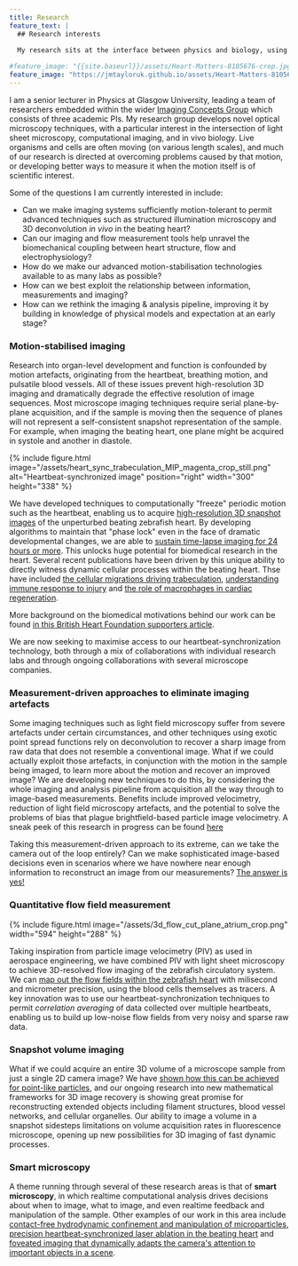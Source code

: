 ```yaml
---
title: Research
feature_text: |
  ## Research interests
  
  My research sits at the interface between physics and biology, using optical and computational innovations to develop new imaging and measurement techniques that will permit enhanced understanding of biological systems.

#feature_image: "{{site.baseurl}}/assets/Heart-Matters-8105676-crop.jpg"
feature_image: "https://jmtayloruk.github.io/assets/Heart-Matters-8105676-crop.jpg"
---
```


I am a senior lecturer in Physics at Glasgow University, leading a team of researchers embedded within the wider [Imaging Concepts Group](https://www.gla.ac.uk/schools/physics/research/groups/imagingconcepts/) which consists of three academic PIs.
My research group develops novel optical microscopy techniques, with a particular interest in the intersection of light sheet microscopy, computational imaging, and in vivo biology.
Live organisms and cells are often moving (on various length scales), and much of our research is directed at overcoming problems caused by that motion, or developing better ways to measure it when the motion itself is of scientific interest.

Some of the questions I am currently interested in include:
- Can we make imaging systems sufficiently motion-tolerant to permit advanced techniques such as structured illumination microscopy and 3D deconvolution *in vivo* in the beating heart?
- Can our imaging and flow measurement tools help unravel the biomechanical coupling between heart structure, flow and electrophysiology?
- How do we make our advanced motion-stabilisation technologies available to as many labs as possible?  
- How can we best exploit the relationship between information, measurements and imaging?
- How can we rethink the imaging & analysis pipeline, improving it by building in knowledge of physical models and expectation at an early stage?

### Motion-stabilised imaging

Research into organ-level development and function is confounded by motion artefacts, originating from the heartbeat, breathing motion, and pulsatile blood vessels.
All of these issues prevent high-resolution 3D imaging and dramatically degrade the effective resolution of image sequences.
Most microscope imaging techniques require serial plane-by-plane acquisition, and if the sample is moving then the sequence of planes will not represent a self-consistent snapshot representation of the sample.
For example, when imaging the beating heart, one plane might be acquired in systole and another in diastole.

{% include figure.html image="/assets/heart_sync_trabeculation_MIP_magenta_crop_still.png" alt="Heartbeat-synchronized image" position="right" width="300" height="338" %}

We have developed techniques to computationally "freeze" periodic motion such as the heartbeat, enabling us to acquire [high-resolution 3D snapshot images](https://doi.org/10.1364/BOE.3.003043) of the unperturbed beating zebrafish heart.
By developing algorithms to maintain that "phase lock" even in the face of dramatic developmental changes, we are able to [sustain time-lapse imaging for 24 hours or more](https://doi.org/10.1038/s41467-019-13112-6).
This unlocks huge potential for biomedical research in the heart. Several recent publications have been driven by this unique ability to directly witness dynamic cellular processes within the beating heart.
Thse have included [the cellular migrations driving trabeculation](https://doi.org/10.1038/s41467-019-13112-6), [understanding immune response to injury](https://doi.org/10.3389/fcell.2020.579943) and [the role of macrophages in cardiac regeneration](https://doi.org/10.3389/fcell.2020.579943).

More background on the biomedical motivations behind our work can be found [in this British Heart Foundation supporters article](https://www.bhf.org.uk/heart-matters-magazine/research/3d-microscope).

We are now seeking to maximise access to our heartbeat-synchronization technology, both through a mix of collaborations with individual research labs and through ongoing collaborations with several microscope companies. 

### Measurement-driven approaches to eliminate imaging artefacts

Some imaging techniques such as light field microscopy suffer from severe artefacts under certain circumstances, and other techniques using exotic point spread functions rely on deconvolution to recover a sharp image from raw data that does not resemble a conventional image.
What if we could actually exploit those artefacts, in conjunction with the motion in the sample being imaged, to learn more about the motion and recover an improved image?
We are developing new techniques to do this, by considering the whole imaging and analysis pipeline from acquisition all the way through to image-based measurements.
Benefits include improved velocimetry, reduction of light field microscopy artefacts, and the potential to solve the problems of bias that plague brightfield-based particle image velocimetry.
A sneak peek of this research in progress can be found [here](https://www.osapublishing.org/abstract.cfm?uri=ISA-2019-JTh3D.3)

Taking this measurement-driven approach to its extreme, can we take the camera out of the loop entirely?
Can we make sophisticated image-based decisions even in scenarios where we have nowhere near enough information to reconstruct an image from our measurements?
[The answer is yes!](https://doi.org/10.1364/COSI.2017.CTh3B.2)

### Quantitative flow field measurement

{% include figure.html image="/assets/3d_flow_cut_plane_atrium_crop.png" width="594" height="288" %}

Taking inspiration from particle image velocimetry (PIV) as used in aerospace engineering, we have combined PIV with light sheet microscopy to achieve 3D-resolved flow imaging of the zebrafish circulatory system. 
We can [map out the flow fields within the zebrafish heart](https://doi.org/10.1364/BOE.9.002418) with milisecond and micrometer precision, using the blood cells themselves as tracers.
A key innovation was to use our heartbeat-synchronization techniques to permit *correlation averaging* of data collected over multiple heartbeats, 
enabling us to build up low-noise flow fields from very noisy and sparse raw data.

### Snapshot volume imaging

What if we could acquire an entire 3D volume of a microscope sample from just a single 2D camera image? We have [shown how this can be achieved for point-like particles](https://doi.org/10.1103/PhysRevLett.124.198104), 
and our ongoing research into new mathematical frameworks for 3D image recovery is showing great promise for reconstructing extended objects including filament structures, blood vessel networks, and cellular organelles.
Our ability to image a volume in a snapshot sidesteps limitations on volume acquisition rates in fluorescence microscope, opening up new possibilities for 3D imaging of fast dynamic processes. 

### Smart microscopy

A theme running through several of these research areas is that of **smart microscopy**, in which realtime computational analysis drives decisions about when to image, what to image, and even realtime feedback and manipulation of the sample.
Other examples of our work in this area include [contact-free hydrodynamic confinement and manipulation of microparticles](https://doi.org/10.1038/s41467-019-08968-7),
[precision heartbeat-synchronized laser ablation in the beating heart](https://doi.org/10.1016/j.ijcard.2013.06.063)
and [foveated imaging that dynamically adapts the camera's attention to important objects in a scene](https://doi.org/10.1126/sciadv.1601782).
